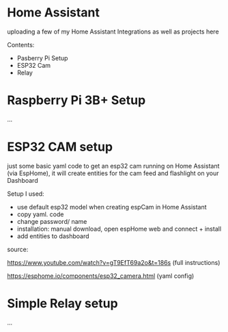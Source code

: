 # Home Assistant
uploading a few of my Home Assistant Integrations as well as projects here

Contents:
- Pasberry Pi Setup
- ESP32 Cam
- Relay

# Raspberry Pi 3B+ Setup

...

# ESP32 CAM setup
just some basic yaml code to get an esp32 cam running on Home Assistant (via EspHome),
it will create entities for the cam feed and flashlight on your Dashboard

Setup I used:
- use default esp32 model when creating espCam in Home Assistant
- copy yaml. code
- change password/ name
- installation: manual download, open espHome web and connect + install
- add entities to dashboard

source:

https://www.youtube.com/watch?v=gT9EfT69a2o&t=186s
(full instructions)

https://esphome.io/components/esp32_camera.html
(yaml config)

# Simple Relay setup

...

